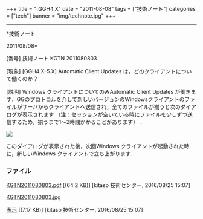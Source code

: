 ﻿+++
title = "[GGH4.X"
date = "2011-08-08"
tags = ["技術ノート"]
categories = ["tech"]
banner = "img/technote.jpg"
+++

-----------------------------------------------------------------------------------------------------------------------------

*技術ノート

2011/08/08*


[番号]
技術ノート KGTN 2011080803

[現象]
[GGH4.X-5.X] Automatic Client Updates
は，どのクライアントについて働くのか？

[説明]
Windows クライアントについてのみAutomatic Client Updates
が働きます．GGのプロトコルを介して新しいバージョンのWindowsクライアントのファイルがサーバからクライアントへ送信され，全てのファイルが揃うと次のダイアログが表示されます
（注：セッションが空いている時にファイルを少しずつ送信するため，揃うまで1～2時間かかることがあります）
．

![](http://techreport.kitasp.net/attachments/download/2917/KGTN2011080803.jpg)

このダイアログが表示された後，次回Windows
クライアントが起動された時に，新しいWindows
クライアントで立ち上がります．


### ファイル

 
 


[KGTN2011080803.pdf](http://techreport.kitasp.net/attachments/download/2916/KGTN2011080803.pdf)
 [(64.2 KB)] [kitasp 技術センター, 2016/08/25
15:07]

[KGTN2011080803.jpg](http://techreport.kitasp.net/attachments/download/2917/KGTN2011080803.jpg)

[表示](http://techreport.kitasp.net/attachments/2917/KGTN2011080803.jpg "表示")
 [(7.17 KB)] [kitasp 技術センター, 2016/08/25
15:07]


 


 

